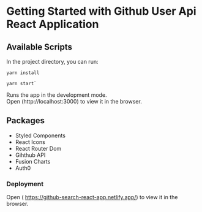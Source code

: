 # Getting Started with Github User Api React Application

## Available Scripts

In the project directory, you can run:

```
yarn install

yarn start`

```

Runs the app in the development mode.\
Open (http://localhost:3000) to view it in the browser.

## Packages

- Styled Components
- React Icons
- React Router Dom
- Gihthub API
- Fusion Charts
- Auth0

### Deployment

Open ( https://github-search-react-app.netlify.app/) to view it in the browser.
